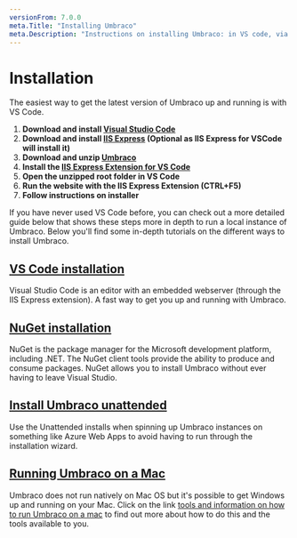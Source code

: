 ```yaml
---
versionFrom: 7.0.0
meta.Title: "Installing Umbraco"
meta.Description: "Instructions on installing Umbraco: in VS code, via NuGet or on a Mac"
---
```


# Installation

The easiest way to get the latest version of Umbraco up and running is with VS Code.

1. **Download and install [Visual Studio Code](https://code.visualstudio.com/)**
2. **Download and install [IIS Express](https://www.microsoft.com/en-us/download/details.aspx?id=48264) (Optional as IIS Express for VSCode will install it)**
3. **Download and unzip [Umbraco](https://our.umbraco.com/download)**
4. **Install the [IIS Express Extension for VS Code](https://marketplace.visualstudio.com/items?itemName=warren-buckley.iis-express)**
5. **Open the unzipped root folder in VS Code**
6. **Run the website with the IIS Express Extension (CTRL+F5)**
7. **Follow instructions on installer**

If you have never used VS Code before, you can check out a more detailed guide below that shows these steps more in depth to run a local instance of Umbraco.
Below you'll find some in-depth tutorials on the different ways to install Umbraco.

## [VS Code installation](install-umbraco-with-vs-code.md)

Visual Studio Code is an editor with an embedded webserver (through the IIS Express extension). A fast way to get you up and running with Umbraco.

## [NuGet installation](install-umbraco-with-nuget.md)

NuGet is the package manager for the Microsoft development platform, including .NET. The NuGet client tools provide the ability to produce and consume packages. NuGet allows you to install Umbraco without ever having to leave Visual Studio.

## [Install Umbraco unattended](Unattended-Install.md)

Use the Unattended installs when spinning up Umbraco instances on something like Azure Web Apps to avoid having to run through the installation wizard.

## [Running Umbraco on a Mac](running-umbraco-on-a-mac.md)

Umbraco does not run natively on Mac OS but it's possible to get Windows up and running on your Mac.
Click on the link [tools and information on how to run Umbraco on a mac](running-umbraco-on-a-mac.md) to find out more about how to do this and the tools available to you.

